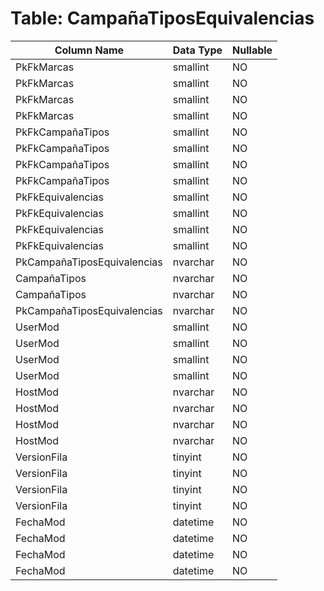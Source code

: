 # Table: CampañaTiposEquivalencias

| Column Name | Data Type | Nullable |
|-------------|-----------|----------|
| PkFkMarcas | smallint | NO |
| PkFkMarcas | smallint | NO |
| PkFkMarcas | smallint | NO |
| PkFkMarcas | smallint | NO |
| PkFkCampañaTipos | smallint | NO |
| PkFkCampañaTipos | smallint | NO |
| PkFkCampañaTipos | smallint | NO |
| PkFkCampañaTipos | smallint | NO |
| PkFkEquivalencias | smallint | NO |
| PkFkEquivalencias | smallint | NO |
| PkFkEquivalencias | smallint | NO |
| PkFkEquivalencias | smallint | NO |
| PkCampañaTiposEquivalencias | nvarchar | NO |
| CampañaTipos | nvarchar | NO |
| CampañaTipos | nvarchar | NO |
| PkCampañaTiposEquivalencias | nvarchar | NO |
| UserMod | smallint | NO |
| UserMod | smallint | NO |
| UserMod | smallint | NO |
| UserMod | smallint | NO |
| HostMod | nvarchar | NO |
| HostMod | nvarchar | NO |
| HostMod | nvarchar | NO |
| HostMod | nvarchar | NO |
| VersionFila | tinyint | NO |
| VersionFila | tinyint | NO |
| VersionFila | tinyint | NO |
| VersionFila | tinyint | NO |
| FechaMod | datetime | NO |
| FechaMod | datetime | NO |
| FechaMod | datetime | NO |
| FechaMod | datetime | NO |
